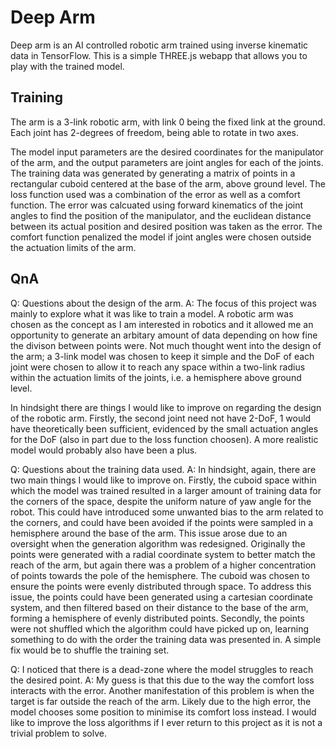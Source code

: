 # Deep Arm
Deep arm is an AI controlled robotic arm trained using inverse kinematic data in TensorFlow. This is a simple THREE.js webapp that allows you to play with the trained model. 

## Training
The arm is a 3-link robotic arm, with link 0 being the fixed link at the ground. Each joint has 2-degrees of freedom, being able to rotate in two axes.

The model input parameters are the desired coordinates for the manipulator of the arm, and the output parameters are joint angles for each of the joints. The training data was generated by generating a matrix of points in a rectangular cuboid centered at the base of the arm, above ground level. The loss function used was a combination of the error as well as a comfort function. The error was calcuated using forward kinematics of the joint angles to find the position of the manipulator, and the euclidean distance between its actual position and desired position was taken as the error. The comfort function penalized the model if joint angles were chosen outside the actuation limits of the arm.

## QnA
Q: Questions about the design of the arm.
A: The focus of this project was mainly to explore what it was like to train a model. A robotic arm was chosen as the concept as I am interested in robotics and it allowed me an opportunity to generate an arbitary amount of data depending on how fine the divison between points were. Not much thought went into the design of the arm; a 3-link model was chosen to keep it simple and the DoF of each joint were chosen to allow it to reach any space within a two-link radius within the actuation limits of the joints, i.e. a hemisphere above ground level.

In hindsight there are things I would like to improve on regarding the design of the robotic arm. Firstly, the second joint need not have 2-DoF, 1 would have theoretically been sufficient, evidenced by the small actuation angles for the DoF (also in part due to the loss function choosen). A more realistic model would probably also have been a plus.

Q: Questions about the training data used.
A: In hindsight, again, there are two main things I would like to improve on. Firstly, the cuboid space within which the model was trained resulted in a larger amount of training data for the corners of the space, despite the uniform nature of yaw angle for the robot. This could have introduced some unwanted bias to the arm related to the corners, and could have been avoided if the points were sampled in a hemisphere around the base of the arm. This issue arose due to an oversight when the generation algorithm was redesigned. Originally the points were generated with a radial coordinate system to better match the reach of the arm, but again there was a problem of a higher concentration of points towards the pole of the hemisphere. The cuboid was chosen to ensure the points were evenly distributed through space. To address this issue, the points could have been generated using a cartesian coordinate system, and then filtered based on their distance to the base of the arm, forming a hemisphere of evenly distributed points. Secondly, the points were not shuffled which the algorithm could have picked up on, learning something to do with the order the training data was presented in. A simple fix would be to shuffle the training set.

Q: I noticed that there is a dead-zone where the model struggles to reach the desired point.
A: My guess is that this due to the way the comfort loss interacts with the error. Another manifestation of this problem is when the target is far outside the reach of the arm. Likely due to the high error, the model chooses some position to minimise its comfort loss instead. I would like to improve the loss algorithms if I ever return to this project as it is not a trivial problem to solve.